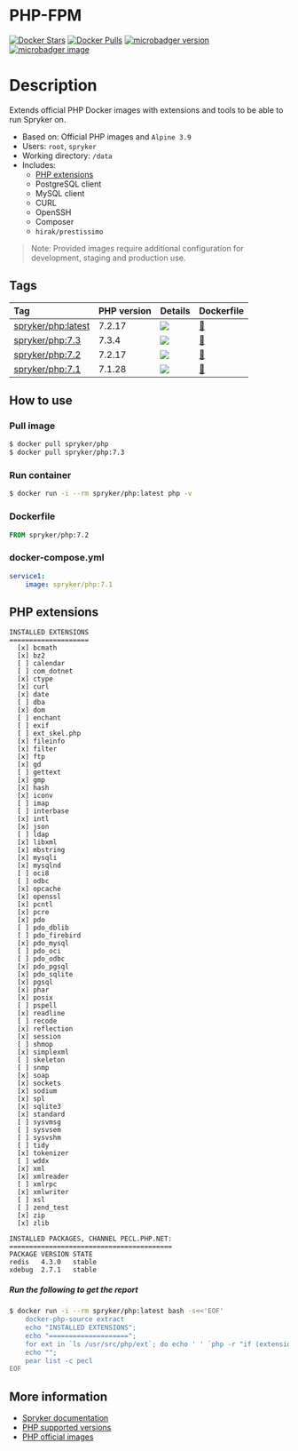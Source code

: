 # PHP-FPM

[![Docker Stars](https://img.shields.io/docker/stars/spryker/php.svg)](https://store.docker.com/community/images/spryker/php)
[![Docker Pulls](https://img.shields.io/docker/pulls/spryker/php.svg)](https://store.docker.com/community/images/spryker/php)
[![microbadger version](https://images.microbadger.com/badges/version/spryker/php.svg)](https://microbadger.com/images/spryker/php "Get your own version badge on microbadger.com")
[![microbadger image](https://images.microbadger.com/badges/image/spryker/php.svg)](https://microbadger.com/images/spryker/php "Get your own image badge on microbadger.com")

# Description

Extends official PHP Docker images with extensions and tools to be able to run Spryker on.

* Based on: Official PHP images and `Alpine 3.9`
* Users: `root`, `spryker`
* Working directory: `/data`
* Includes:
  * [PHP extensions](#php-extensions)
  * PostgreSQL client
  * MySQL client
  * CURL
  * OpenSSH
  * Composer
  * `hirak/prestissimo`

> Note: Provided images require additional configuration for development, staging and production use.

## Tags

| Tag     | PHP version     | Details     | Dockerfile     |
| :------------- | :------------- | :------------- | :------------- |
| [spryker/php:latest](https://hub.docker.com/r/spryker/php/tags) | 7.2.17 | [![](https://images.microbadger.com/badges/image/spryker/php:latest.svg)](https://microbadger.com/images/spryker/php "Get your own image badge on microbadger.com") | [:link:](https://github.com/spryker/docker-php/blob/master/7.2/Dockerfile) |
| [spryker/php:7.3](https://hub.docker.com/r/spryker/php/tags)  | 7.3.4 | [![](https://images.microbadger.com/badges/image/spryker/php:7.3.svg)](https://microbadger.com/images/spryker/php "Get your own image badge on microbadger.com") | [:link:](https://github.com/spryker/docker-php/blob/master/7.3/Dockerfile) |
| [spryker/php:7.2](https://hub.docker.com/r/spryker/php/tags)  | 7.2.17 | [![](https://images.microbadger.com/badges/image/spryker/php:7.2.svg)](https://microbadger.com/images/spryker/php "Get your own image badge on microbadger.com") | [:link:](https://github.com/spryker/docker-php/blob/master/7.2/Dockerfile) |
| [spryker/php:7.1](https://hub.docker.com/r/spryker/php/tags)  | 7.1.28 | [![](https://images.microbadger.com/badges/image/spryker/php:7.1.svg)](https://microbadger.com/images/spryker/php "Get your own image badge on microbadger.com") | [:link:](https://github.com/spryker/docker-php/blob/master/7.1/Dockerfile) |


## How to use

### Pull image
```bash
$ docker pull spryker/php
$ docker pull spryker/php:7.3
```

### Run container
```bash
$ docker run -i --rm spryker/php:latest php -v
```

### Dockerfile
```dockerfile
FROM spryker/php:7.2
```

### docker-compose.yml
```yaml
service1:
    image: spryker/php:7.1
```

## PHP extensions

```
INSTALLED EXTENSIONS
====================
  [x] bcmath
  [x] bz2
  [ ] calendar
  [ ] com_dotnet
  [x] ctype
  [x] curl
  [x] date
  [ ] dba
  [x] dom
  [ ] enchant
  [ ] exif
  [ ] ext_skel.php
  [x] fileinfo
  [x] filter
  [x] ftp
  [x] gd
  [ ] gettext
  [x] gmp
  [x] hash
  [x] iconv
  [ ] imap
  [ ] interbase
  [x] intl
  [x] json
  [ ] ldap
  [x] libxml
  [x] mbstring
  [x] mysqli
  [x] mysqlnd
  [ ] oci8
  [ ] odbc
  [x] opcache
  [x] openssl
  [x] pcntl
  [x] pcre
  [x] pdo
  [ ] pdo_dblib
  [ ] pdo_firebird
  [x] pdo_mysql
  [ ] pdo_oci
  [ ] pdo_odbc
  [x] pdo_pgsql
  [x] pdo_sqlite
  [x] pgsql
  [x] phar
  [x] posix
  [ ] pspell
  [x] readline
  [ ] recode
  [x] reflection
  [x] session
  [ ] shmop
  [x] simplexml
  [ ] skeleton
  [ ] snmp
  [x] soap
  [x] sockets
  [x] sodium
  [x] spl
  [x] sqlite3
  [x] standard
  [ ] sysvmsg
  [ ] sysvsem
  [ ] sysvshm
  [ ] tidy
  [x] tokenizer
  [ ] wddx
  [x] xml
  [x] xmlreader
  [ ] xmlrpc
  [x] xmlwriter
  [ ] xsl
  [ ] zend_test
  [x] zip
  [x] zlib

INSTALLED PACKAGES, CHANNEL PECL.PHP.NET:
=========================================
PACKAGE VERSION STATE
redis   4.3.0   stable
xdebug  2.7.1   stable
```
##### Run the following to get the report
```bash
$ docker run -i --rm spryker/php:latest bash -s<<'EOF'
    docker-php-source extract
    echo "INSTALLED EXTENSIONS";
    echo "====================";
    for ext in `ls /usr/src/php/ext`; do echo ' ' `php -r "if (extension_loaded('$ext' !== 'opcache' ? '$ext' : 'Zend OPcache')) { echo '[x] $ext'; } else { echo '[ ] $ext'; }"`; done
    echo "";
    pear list -c pecl
EOF
```

## More information
* [Spryker documentation](https://documentation.spryker.com)
* [PHP supported versions](http://php.net/supported-versions.php)
* [PHP official images](https://github.com/docker-library/php)
